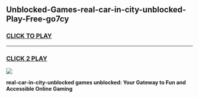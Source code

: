 
## Unblocked-Games-real-car-in-city-unblocked-Play-Free-go7cy
<h3>
<a href="https://premium76.site?title=real-car-in-city-unblocked&ref=19M">CLICK TO PLAY</a></h3>
<hr>

<h3>
<a href="https://premium76.site?title=real-car-in-city-unblocked&ref=19M">CLICK 2 PLAY</a>
  
</h3>

<a href="https://premium76.site?title=real-car-in-city-unblocked&ref=19M"><img src="https://clearcache.store/games.png"></a>


**real-car-in-city-unblocked games unblocked: Your Gateway to Fun and Accessible Online Gaming**
